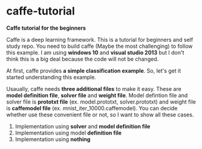 # caffe-tutorial
__Caffe tutorial for the beginners__

Caffe is a deep learning framework. This is a tutorial for beginners and self study repo. You need to build caffe (Maybe the most challenging)
to follow this example. I am using __windows 10__ and __visual studio 2013__ but I don't think this is a big deal because the code will not be
changed.

At first, caffe provides __a simple classification example__. So, let's get it started understanding this example. 

Usaually, caffe needs __three additional files__ to make it easy. These are __model definition file__, __solver file__ and __weight file__. Model
defintion file and solver file is __prototxt file__ (ex. model.prototxt, solver.prototxt) and weight file is __caffemodel file__ (ex. mnist_iter_10000.caffemodel).
You can decide whether use these convenient file or not, so I want to show all these cases.

1. Implementation using __solver__ and __model definition file__
2. Implementation using model __definition file__
3. Implementation using __nothing__
